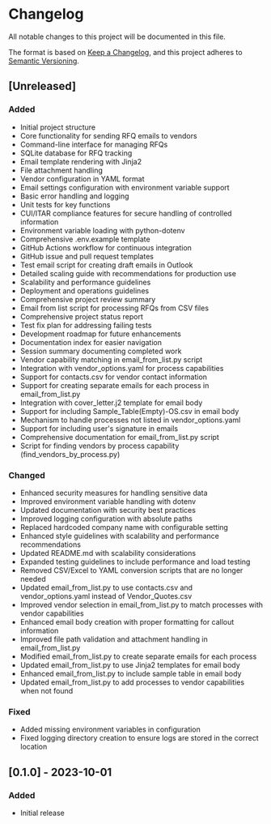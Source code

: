 # Changelog

All notable changes to this project will be documented in this file.

The format is based on [Keep a Changelog](https://keepachangelog.com/en/1.0.0/),
and this project adheres to [Semantic Versioning](https://semver.org/spec/v2.0.0.html).

## [Unreleased]

### Added
- Initial project structure
- Core functionality for sending RFQ emails to vendors
- Command-line interface for managing RFQs
- SQLite database for RFQ tracking
- Email template rendering with Jinja2
- File attachment handling
- Vendor configuration in YAML format
- Email settings configuration with environment variable support
- Basic error handling and logging
- Unit tests for key functions
- CUI/ITAR compliance features for secure handling of controlled information
- Environment variable loading with python-dotenv
- Comprehensive .env.example template
- GitHub Actions workflow for continuous integration
- GitHub issue and pull request templates
- Test email script for creating draft emails in Outlook
- Detailed scaling guide with recommendations for production use
- Scalability and performance guidelines
- Deployment and operations guidelines
- Comprehensive project review summary
- Email from list script for processing RFQs from CSV files
- Comprehensive project status report
- Test fix plan for addressing failing tests
- Development roadmap for future enhancements
- Documentation index for easier navigation
- Session summary documenting completed work
- Vendor capability matching in email_from_list.py script
- Integration with vendor_options.yaml for process capabilities
- Support for contacts.csv for vendor contact information
- Support for creating separate emails for each process in email_from_list.py
- Integration with cover_letter.j2 template for email body
- Support for including Sample_Table(Empty)-OS.csv in email body
- Mechanism to handle processes not listed in vendor_options.yaml
- Support for including user's signature in emails
- Comprehensive documentation for email_from_list.py script
- Script for finding vendors by process capability (find_vendors_by_process.py)

### Changed
- Enhanced security measures for handling sensitive data
- Improved environment variable handling with dotenv
- Updated documentation with security best practices
- Improved logging configuration with absolute paths
- Replaced hardcoded company name with configurable setting
- Enhanced style guidelines with scalability and performance recommendations
- Updated README.md with scalability considerations
- Expanded testing guidelines to include performance and load testing
- Removed CSV/Excel to YAML conversion scripts that are no longer needed
- Updated email_from_list.py to use contacts.csv and vendor_options.yaml instead of Vendor_Quotes.csv
- Improved vendor selection in email_from_list.py to match processes with vendor capabilities
- Enhanced email body creation with proper formatting for callout information
- Improved file path validation and attachment handling in email_from_list.py
- Modified email_from_list.py to create separate emails for each process
- Updated email_from_list.py to use Jinja2 templates for email body
- Enhanced email_from_list.py to include sample table in email body
- Updated email_from_list.py to add processes to vendor capabilities when not found

### Fixed
- Added missing environment variables in configuration
- Fixed logging directory creation to ensure logs are stored in the correct location

## [0.1.0] - 2023-10-01

### Added
- Initial release
